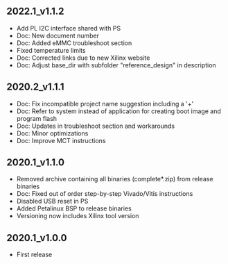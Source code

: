 ## 2022.1_v1.1.2
* Add PL I2C interface shared with PS
* Doc: New document number
* Doc: Added eMMC troubleshoot section
* Fixed temperature limits
* Doc: Corrected links due to new Xilinx website
* Doc: Adjust base_dir with subfolder "reference_design" in description
## 2020.2_v1.1.1
* Doc: Fix incompatible project name suggestion including a '+'
* Doc: Refer to system instead of application for creating boot image and program flash
* Doc: Updates in troubleshoot section and workarounds
* Doc: Minor optimizations
* Doc: Improve MCT instructions
## 2020.1_v1.1.0
* Removed archive containing all binaries (complete*.zip) from release binaries
* Doc: Fixed out of order step-by-step Vivado/Vitis instructions
* Disabled USB reset in PS
* Added Petalinux BSP to release binaries
* Versioning now includes Xilinx tool version
## 2020.1_v1.0.0
* First release
